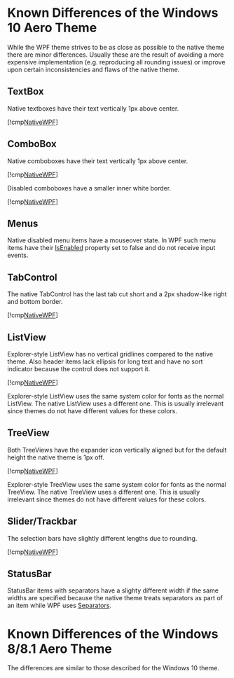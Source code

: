 Known Differences of the Windows 10 Aero Theme
==============================================

While the WPF theme strives to be as close as possible to the native theme there
are minor differences. Usually these are the result of avoiding a more expensive
implementation (e.g. reproducing all rounding issues) or improve upon certain
inconsistencies and flaws of the native theme.


TextBox
-------

Native textboxes have their text vertically 1px above center.

[!cmp[Native](../images/diff-edit-native.png)[WPF](../images/diff-edit-wpf.png)]


ComboBox
--------

Native comboboxes have their text vertically 1px above center.

[!cmp[Native](../images/diff-combo-native.png)[WPF](../images/diff-combo-wpf.png)]

Disabled comboboxes have a smaller inner white border.

[!cmp[Native](../images/diff-combo-disabled-native.png)[WPF](../images/diff-combo-disabled-wpf.png)]


Menus
-----

Native disabled menu items have a mouseover state. In WPF such menu items have
their [IsEnabled](xref:System.Windows.UIElement.IsEnabled) property set to false
and do not receive input events.


TabControl
----------

The native TabControl has the last tab cut short and a 2px shadow-like right
and bottom border.

[!cmp[Native](../images/diff-tab-native.png)[WPF](../images/diff-tab-wpf.png)]


ListView
--------

Explorer-style ListView has no vertical gridlines compared to the native theme.
Also header items lack ellipsis for long text and have no sort indicator because
the control does not support it.

[!cmp[Native](../images/diff-listview-native.png)[WPF](../images/diff-listview-wpf.png)]

Explorer-style ListView uses the same system color for fonts as the normal
ListView. The native ListView uses a different one. This is usually irrelevant
since themes do not have different values for these colors.


TreeView
--------

Both TreeViews have the expander icon vertically aligned but for the default
height the native theme is 1px off.

[!cmp[Native](../images/diff-treeview-native.png)[WPF](../images/diff-treeview-wpf.png)]

Explorer-style TreeView uses the same system color for fonts as the normal
TreeView. The native TreeView uses a different one. This is usually irrelevant
since themes do not have different values for these colors.


Slider/Trackbar
---------------

The selection bars have slightly different lengths due to rounding.

[!cmp[Native](../images/diff-trackbar-native.png)[WPF](../images/diff-trackbar-wpf.png)]


StatusBar
---------

StatusBar items with separators have a slighty different width if the same
widths are specified because the native theme treats separators as part of an
item while WPF uses [Separators](xref:System.Windows.Controls.Separator).


Known Differences of the Windows 8/8.1 Aero Theme
=================================================

The differences are similar to those described for the Windows 10 theme.
